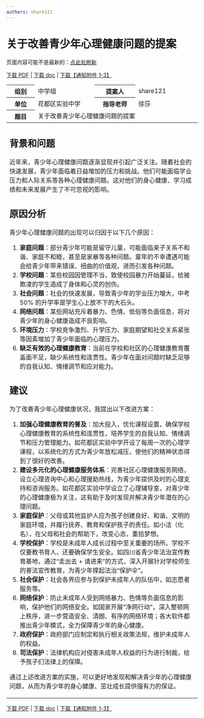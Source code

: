 ```yaml
---
authors: share121
---
```


# 关于改善青少年心理健康问题的提案

页面内容可能不是最新的：[点此处刷新](<javascript:location.reload()> '{"target":"_self"}')

[下载 PDF](./关于改善青少年心理健康问题的提案.pdf '{"target":"_self","download":"关于改善青少年心理健康问题的提案.pdf"}') | [下载 doc](./关于改善青少年心理健康问题的提案.doc '{"target":"_self","download":"关于改善青少年心理健康问题的提案.doc"}') | [下载【通知附件 1-3】](./【通知附件1-3】.doc '{"target":"_self","download":"【通知附件1-3】.doc"}')

<table>
  <thead>
    <tr>
      <th>组别</th>
      <td>中学组</td>
      <th>提案人</th>
      <td>share121</td>
    </tr>
    <tr>
      <th>单位</th>
      <td>花都区实验中学</td>
      <th>指导老师</th>
      <td>徐莎</td>
    </tr>
    <tr>
      <th>题目</th>
      <td colSpan="3">关于改善青少年心理健康问题的提案</td>
    </tr>
  </thead>
  <tbody>
    <tr>
      <td colSpan="4">
        <h2>背景和问题</h2>
        <p>
          近年来，青少年心理健康问题逐渐显现并引起广泛关注。随着社会的快速发展，青少年面临着日益增加的压力和挑战。他们可能面临学业压力和人际关系等各种心理健康问题。这对他们的身心健康、学习成绩和未来发展产生了不可忽视的影响。
        </p>
        <h2>原因分析</h2>
        <p>青少年心理健康问题的出现可以归因于以下几个原因：</p>
        <ol>
          <li>
            <strong>家庭问题</strong>：部分青少年可能是留守儿童，可能面临亲子关系不和谐、家庭不和睦，甚至是家暴等各种问题。童年的不幸遭遇可能会给青少年带来错误、扭曲的价值观，进而引发各种问题。
          </li>
          <li>
            <strong>学校问题</strong>：某些校园因管理不当，致使校园暴力开始蔓延，给被欺凌的学生造成了身体和心灵的创伤。
          </li>
          <li>
            <strong>社会问题</strong>：社会的快速发展，导致青少年的学业压力增大，中考 50%
            的升学率是学生心上放不下的大石头。
          </li>
          <li>
            <strong>网络问题</strong>：某些网站充斥着暴力、色情、低俗等负面信息，将对青少年的身心健康造成不良影响。
          </li>
          <li>
            <strong>环境压力</strong>：学校竞争激烈、升学压力、家庭期望和社交关系紧张等因素增加了青少年面临的心理压力。
          </li>
          <li>
            <strong>缺乏有效的心理健康教育</strong>：当前在学校和社区的心理健康教育覆盖面不足，缺少系统性和连贯性。青少年在面对问题时缺乏足够的自我认知、情绪调节和应对能力。
          </li>
        </ol>
        <h2>建议</h2>
        <p>为了改善青少年心理健康状况，我提出以下改进方案：</p>
        <ol>
          <li>
            <strong>加强心理健康教育的普及</strong>：加大投入，优化课程设置，确保学校心理健康教育的系统性和连贯性，培养学生的自我认知、情绪调节和压力管理能力。如花都区实验中学开设了每周一次的心理学课程，以系统化的方式为青少年放松减压，使他们的精神状态得到了很好的改善。
          </li>
          <li>
            <strong>建设多元化的心理健康服务体系</strong>：完善社区心理健康服务网络，设立心理咨询中心和心理援助热线，为青少年提供及时的心理支持和咨询服务。如花都区实验中学设立了心理辅导室，对青少年的心理健康极为关注，这有助于及时发现并解决青少年潜在的心理问题。
          </li>
          <li>
            <strong>家庭保护</strong>：父母或其他监护人应为孩子创建良好、和谐、文明的家庭环境，并履行抚养、教育和保护孩子的责任。如小洁（化名），在父母和社会的帮助下，改变心态，重拾梦想。
          </li>
          <li>
            <strong>学校保护</strong>：学校是未成年人成长过程中至关重要的场所。学校不仅要教书育人，还要确保学生安全。如四川省青少年法治宣传教育基地，通过“走出去
            +
            请进来”的方式，深入开展针对学校师生的普法宣传教育，为青少年撑起法治“保护伞”。
          </li>
          <li>
            <strong>社会保护</strong>：社会各界应参与到保护未成年人的队伍中，如志愿者服务等。
          </li>
          <li>
            <strong>网络保护</strong>：防止未成年人受到网络暴力、色情等负面信息的影响，保护他们的网络安全。如国家开展“净网行动”，深入整顿网上秩序，进一步营造安全、清朗、有序的网络环境；各大软件都推出青少年模式，全力保障青少年的身心健康。
          </li>
          <li>
            <strong>政府保护</strong>：政府部门应制定和执行相关政策法规，维护未成年人的权益。
          </li>
          <li>
            <strong>司法保护</strong>：法律机构应对侵害未成年人权益的行为进行制裁，给予孩子们法律上的保障。
          </li>
        </ol>
        <p>
          通过上述改进方案的实施，可以更好地发现和解决青少年的心理健康问题，从而为青少年的身心健康、茁壮成长提供强有力的保证。
        </p>
      </td>
    </tr>
  </tbody>
</table>

[下载 PDF](./关于改善青少年心理健康问题的提案.pdf '{"target":"_self","download":"关于改善青少年心理健康问题的提案.pdf"}') | [下载 doc](./关于改善青少年心理健康问题的提案.doc '{"target":"_self","download":"关于改善青少年心理健康问题的提案.doc"}') | [下载【通知附件 1-3】](./【通知附件1-3】.doc '{"target":"_self","download":"【通知附件1-3】.doc"}')
